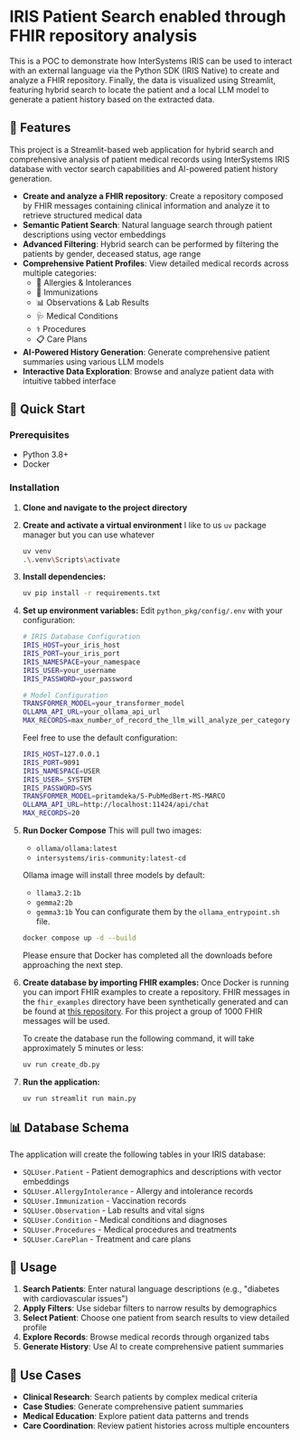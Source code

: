 # IRIS Patient Search enabled through FHIR repository analysis

This is a POC to demonstrate how InterSystems IRIS can be used to interact with an external language via the Python SDK (IRIS Native) to create and analyze a FHIR repository. Finally, the data is visualized using Streamlit, featuring hybrid search to locate the patient and a local LLM model to generate a patient history based on the extracted data.

## 🎯 Features

This project is a Streamlit-based web application for hybrid search and comprehensive analysis of patient medical records using InterSystems IRIS database with vector search capabilities and AI-powered patient history generation.

- **Create and analyze a FHIR repository**: Create a repository composed by FHIR messages containing clinical information and analyze it to retrieve structured medical data
- **Semantic Patient Search**: Natural language search through patient descriptions using vector embeddings
- **Advanced Filtering**: Hybrid search can be performed by filtering the patients by gender, deceased status, age range
- **Comprehensive Patient Profiles**: View detailed medical records across multiple categories:
  - 🤧 Allergies & Intolerances
  - 💉 Immunizations
  - 📊 Observations & Lab Results
  - 🩺 Medical Conditions
  - ⚕️ Procedures
  - 📋 Care Plans
- **AI-Powered History Generation**: Generate comprehensive patient summaries using various LLM models
- **Interactive Data Exploration**: Browse and analyze patient data with intuitive tabbed interface

## 🚀 Quick Start

### Prerequisites

- Python 3.8+
- Docker

### Installation

1. **Clone and navigate to the project directory**

2. **Create and activate a virtual environment**
   I like to us `uv` package manager but you can use whatever

   ```bash
   uv venv
   .\.venv\Scripts\activate
   ```

3. **Install dependencies:**

   ```bash
   uv pip install -r requirements.txt
   ```

4. **Set up environment variables:**
   Edit `python_pkg/config/.env` with your configuration:

   ```bash
   # IRIS Database Configuration
   IRIS_HOST=your_iris_host
   IRIS_PORT=your_iris_port  
   IRIS_NAMESPACE=your_namespace
   IRIS_USER=your_username
   IRIS_PASSWORD=your_password
   
   # Model Configuration
   TRANSFORMER_MODEL=your_transformer_model
   OLLAMA_API_URL=your_ollama_api_url
   MAX_RECORDS=max_number_of_record_the_llm_will_analyze_per_category
   ```

   Feel free to use the default configuration:

   ```bash
   IRIS_HOST=127.0.0.1
   IRIS_PORT=9091
   IRIS_NAMESPACE=USER
   IRIS_USER=_SYSTEM
   IRIS_PASSWORD=SYS
   TRANSFORMER_MODEL=pritamdeka/S-PubMedBert-MS-MARCO
   OLLAMA_API_URL=http://localhost:11424/api/chat
   MAX_RECORDS=20   
   ```

5. **Run Docker Compose**
   This will pull two images:
   - `ollama/ollama:latest`
   - `intersystems/iris-community:latest-cd`
   
   Ollama image will install three models by default:
   - `llama3.2:1b`
   - `gemma2:2b`
   - `gemma3:1b`
   You can configurate them by the `ollama_entrypoint.sh` file.

   ```bash
   docker compose up -d --build
   ```

   Please ensure that Docker has completed all the downloads before approaching the next step. 

6. **Create database by importing FHIR examples:**
   Once Docker is running you can import FHIR examples to create a repository. FHIR messages in the `fhir_examples` directory have been synthetically generated and can be found at [this repository](https://github.com/smart-on-fhir/generated-sample-data). For this project a group of 1000 FHIR messages will be used.

   To create the database run the following command, it will take approximately 5 minutes or less:

   ```bash
   uv run create_db.py
   ```

7. **Run the application:**

   ```bash
   uv run streamlit run main.py
   ```

## 📊 Database Schema

The application will create the following tables in your IRIS database:

- `SQLUser.Patient` - Patient demographics and descriptions with vector embeddings
- `SQLUser.AllergyIntolerance` - Allergy and intolerance records
- `SQLUser.Immunization` - Vaccination records  
- `SQLUser.Observation` - Lab results and vital signs
- `SQLUser.Condition` - Medical conditions and diagnoses
- `SQLUser.Procedures` - Medical procedures and treatments
- `SQLUser.CarePlan` - Treatment and care plans

## 🔧 Usage

1. **Search Patients**: Enter natural language descriptions (e.g., "diabetes with cardiovascular issues")
2. **Apply Filters**: Use sidebar filters to narrow results by demographics
3. **Select Patient**: Choose one patient from search results to view detailed profile
4. **Explore Records**: Browse medical records through organized tabs
5. **Generate History**: Use AI to create comprehensive patient summaries

## 🎯 Use Cases

- **Clinical Research**: Search patients by complex medical criteria
- **Case Studies**: Generate comprehensive patient summaries
- **Medical Education**: Explore patient data patterns and trends  
- **Care Coordination**: Review patient histories across multiple encounters